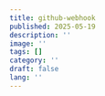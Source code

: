 ```yaml
---
title: github-webhook
published: 2025-05-19
description: ''
image: ''
tags: []
category: ''
draft: false 
lang: ''
---
```

